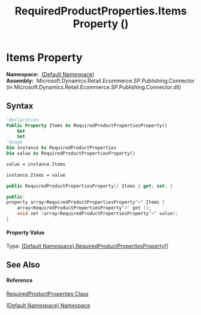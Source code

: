 ﻿---
title: RequiredProductProperties.Items Property  ()
TOCTitle: Items Property
ms:assetid: P:RequiredProductProperties.Items
ms:mtpsurl: https://technet.microsoft.com/en-us/library/requiredproductproperties.items(v=AX.60)
ms:contentKeyID: 65318590
ms.date: 05/18/2015
mtps_version: v=AX.60
f1_keywords:
- RequiredProductProperties.Items
dev_langs:
- CSharp
- C++
- VB
---

# Items Property

**Namespace:**  [(Default Namespace)](default-namespace-namespace.md)  
**Assembly:**  Microsoft.Dynamics.Retail.Ecommerce.SP.Publishing.Connector (in Microsoft.Dynamics.Retail.Ecommerce.SP.Publishing.Connector.dll)

## Syntax

``` vb
'Declaration
Public Property Items As RequiredProductPropertiesProperty()
    Get
    Set
'Usage
Dim instance As RequiredProductProperties
Dim value As RequiredProductPropertiesProperty()

value = instance.Items

instance.Items = value
```

``` csharp
public RequiredProductPropertiesProperty[] Items { get; set; }
```

``` c++
public:
property array<RequiredProductPropertiesProperty^>^ Items {
    array<RequiredProductPropertiesProperty^>^ get ();
    void set (array<RequiredProductPropertiesProperty^>^ value);
}
```

#### Property Value

Type: [(Default Namespace).RequiredProductPropertiesProperty](requiredproductpropertiesproperty-class.md)\[\]  

## See Also

#### Reference

[RequiredProductProperties Class](requiredproductproperties-class.md)

[(Default Namespace) Namespace](default-namespace-namespace.md)

